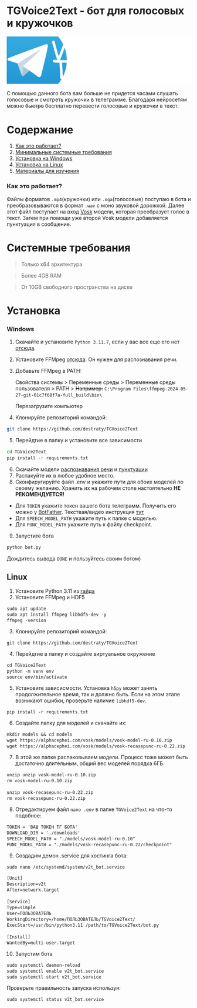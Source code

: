 # TGVoice2Text - бот для голосовых и кружочков
![Logo](https://github.com/destraty/TGVoice2Text/blob/master/assets/v2t.png?raw=true)

С помощью данного бота вам больше не придется часами слушать голосовые и смотреть кружочки в телеграмме. Благодаря нейросетям можно ~~быстро~~ бесплатно перевести голосовые и кружочки в текст.

# Содержание 
1. [Как это работает?]()
2. [Минимальные системные требования]()
3. [Установка на Windows]()
4. [Установка на Linux]()
5. [Материалы для изучения]()

### Как это работает?
Файлы форматов ```.mp4```(кружочки) или ```.oga```(голосовые) поступаю в бота и преобразовываются в формат ```.wav``` с моно звуковой дорожкой. Далее этот файл поступает на вход [Vosk](https://alphacephei.com/vosk/index.ru) модели, которая преобразует голос в текст. Затем при помощи уже второй Vosk модели добавляется пунктуация в сообщение. 

# Системные требования
>Только x64 архитектура

>Более 4GB RAM

>От 10GB свободного пространства на диске

# Установка
### Windows
1. Скачайте и установите ```Python 3.11.7```, если у вас все еще его нет [отсюда](https://www.python.org/downloads/release/python-3117/).
2. Установите FFMpeg [отсюда](https://www.ffmpeg.org/download.html#build-windows). Он нужен для распознавания речи.
3. Добавьте FFMpeg в PATH:

   Свойства системы > Переменные среды > Переменные среды пользователя > PATH > ~~Например:~~ ```C:\Program Files\ffmpeg-2024-05-27-git-01c7f68f7a-full_build\bin\```
   
   Перезагрузите компьютер

4. Клонируйте репозиторий командой:
```bash
git clone https://github.com/destraty/TGVoice2Text
```
5. Перейдтие в папку и установите все зависимости
```bash
cd TGVoice2Text
pip install -r requirements.txt
```
6. Скачайте модели [распознавания речи](https://alphacephei.com/vosk/models/vosk-model-ru-0.10.zip) и [пунктуации](https://alphacephei.com/vosk/models/vosk-recasepunc-ru-0.22.zip)
7. Распакуйте их в любое удобное место.
8. Сконфиругируйте файл .env и укажите пути для обоих моделей по своему желанию. Хранить их на рабочем столе настоятельно **НЕ РЕКОМЕНДУЕТСЯ!**
- Для ```TOKEN``` укажите токен вашего бота телеграмм. Получить его можно у [BotFather](https://t.me/botfather). Текствая/видео инструкция [тут](https://help.zoho.com/portal/en/kb/desk/support-channels/instant-messaging/telegram/articles/telegram-integration-with-zoho-desk#How_to_create_a_Telegram_Bot)
- Для ```SPEECH_MODEL_PATH``` укажите путь к папке с моделью.
- Для ```PUNC_MODEL_PATH``` укажите путь к файлу checkpoint.

9. Запустите бота
```bash
python bot.py
```
Дождитесь вывода ```DONE``` и пользуйтесь своим ботом)

## Linux
1. Установите Python 3.11 из [гайда](https://www.linuxcapable.com/how-to-install-python-3-11-on-ubuntu-linux/)
2. Установите FFMpeg и HDF5 
```shell
sudo apt update
sudo apt install ffmpeg libhdf5-dev -y
ffmpeg -version
```

3. Клонируйте репозиторий командой:
```shell
git clone https://github.com/destraty/TGVoice2Text
```

4. Перейдтие в папку и создайте виртуальное окружение
```shell
cd TGVoice2Text
python -m venv env
source env/bin/activate
```

5. Установите зависисмости. Установка ```h5py``` может занять продолжительное время, так и должно быть. Если на этом этапе возникают ошибки, проверьте наличие ```libhdf5-dev```.
```shell
pip install -r requirements.txt
```

6. Создайте папку для моделей и скачайте их:
```shell 
mkdir models && cd models
wget https://alphacephei.com/vosk/models/vosk-model-ru-0.10.zip
wget https://alphacephei.com/vosk/models/vosk-recasepunc-ru-0.22.zip
```
7. В этой же папке распаковываем модели. Процесс тоже может быть достаточно длительным, общий вес моделей порядка 6ГБ.
```shell
unzip unzip vosk-model-ru-0.10.zip
rm vosk-model-ru-0.10.zip

unzip vosk-recasepunc-ru-0.22.zip
rm vosk-recasepunc-ru-0.22.zip

```
8. Отредактируем файл ```nano .env``` в папке ```TGVoice2Text``` на что-то подобное:
```shell
TOKEN = 'ВАШ ТОКЕН ТГ БОТА'
DOWNLOAD_DIR = './downloads'
SPEECH_MODEL_PATH = "./models/vosk-model-ru-0.10"
PUNC_MODEL_PATH = "./models/vosk-recasepunc-ru-0.22/checkpoint"
```
9. Создадим демон .service для хостинга бота:
```shell
sudo nano /etc/systemd/system/v2t_bot.service
```
```shell
[Unit]
Description=v2t
After=network.target

[Service]
Type=simple
User=ПОЛЬЗОВАТЕЛЬ
WorkingDirectory=/home/ПОЛЬЗОВАТЕЛЬ/TGVoice2Text/
ExecStart=/usr/bin/python3.11 /path/to/TGVoice2Text/bot.py

[Install]
WantedBy=multi-user.target
```
10. Запустим бота
```shell
sudo systemctl daemon-reload
sudo systemctl enable v2t_bot.service
sudo systemctl start v2t_bot.service
```
Проверьте правильность запуска используя:
```shell
sudo systemctl status v2t_bot.service
```
